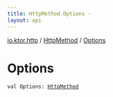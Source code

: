 ```yaml
---
title: HttpMethod.Options - 
layout: api
---
```


<div class='api-docs-breadcrumbs'><a href="../index.html">io.ktor.http</a> / <a href="index.html">HttpMethod</a> / <a href="./-options.html">Options</a></div>

# Options

<div class="signature"><code><span class="keyword">val </span><span class="identifier">Options</span><span class="symbol">: </span><a href="index.html"><span class="identifier">HttpMethod</span></a></code></div>
